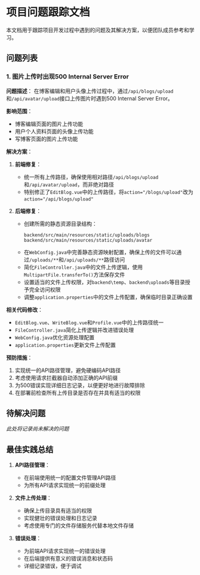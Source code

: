 # 项目问题跟踪文档

本文档用于跟踪项目开发过程中遇到的问题及其解决方案，以便团队成员参考和学习。

## 问题列表

### 1. 图片上传时出现500 Internal Server Error

**问题描述**：
在博客编辑和用户头像上传过程中，通过`/api/blogs/upload`和`/api/avatar/upload`接口上传图片时遇到500 Internal Server Error。

**影响范围**：
- 博客编辑页面的图片上传功能
- 用户个人资料页面的头像上传功能
- 写博客页面的图片上传功能

**解决方案**：
1. **前端修复**：
   - 统一所有上传路径，确保使用相对路径`/api/blogs/upload`和`/api/avatar/upload`，而非绝对路径
   - 特别修正了`EditBlog.vue`中的上传路径，将`action="/blogs/upload"`改为`action="/api/blogs/upload"`
   
2. **后端修复**：
   - 创建所需的静态资源目录结构：
     ```
     backend/src/main/resources/static/uploads/blogs
     backend/src/main/resources/static/uploads/avatar
     ```
   - 在`WebConfig.java`中完善静态资源映射配置，确保上传的文件可以通过`/uploads/**`和`/api/uploads/**`路径访问
   - 简化`FileController.java`中的文件上传逻辑，使用`MultipartFile.transferTo()`方法保存文件
   - 设置适当的文件上传权限，对`backend\temp`、`backend\uploads`等目录授予完全访问权限
   - 调整`application.properties`中的文件上传配置，确保临时目录正确设置

**相关代码修改**：
- `EditBlog.vue`、`WriteBlog.vue`和`Profile.vue`中的上传路径统一
- `FileController.java`简化上传逻辑并改进错误处理
- `WebConfig.java`优化资源处理配置
- `application.properties`更新文件上传配置

**预防措施**：
1. 实现统一的API路径管理，避免硬编码API路径
2. 考虑使用请求拦截器自动添加正确的API前缀
3. 为500错误实现详细日志记录，以便更好地进行故障排除
4. 在部署前检查所有上传目录是否存在并具有适当的权限

## 待解决问题

*此处将记录尚未解决的问题*

## 最佳实践总结

1. **API路径管理**：
   - 在前端使用统一的配置文件管理API路径
   - 为所有API请求实现统一的前缀处理

2. **文件上传处理**：
   - 确保上传目录具有适当的权限
   - 实现健壮的错误处理和日志记录
   - 考虑使用专门的文件存储服务代替本地文件存储

3. **错误处理**：
   - 为前端API请求实现统一的错误处理
   - 在后端提供有意义的错误消息和状态码
   - 详细记录错误，便于调试 